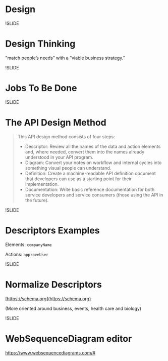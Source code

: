 # Design

!SLIDE

# Design Thinking

"match people’s needs” with a “viable business strategy.”

!SLIDE

# Jobs To Be Done

!SLIDE

# The API Design Method

> This API design method consists of four steps:
> 
> - Descriptor: Review all the names of the data and action elements and, where needed, convert them into the names already understood in your API program.
> - Diagram: Convert your notes on workflow and internal cycles into something visual people can understand.
> - Definition: Create a machine-readable API definition document that developers can use as a starting point for their implementation.
> - Documentation: Write basic reference documentation for both service developers and service consumers (those using the API in the future).

!SLIDE

# Descriptors Examples

Elements: `companyName`

Actions: `approveUser`

!SLIDE

# Normalize Descriptors

[https://schema.org](https://schema.org)

(More oriented around business, events, health care and biology)

!SLIDE

# WebSequenceDiagram editor

https://www.websequencediagrams.com/#

